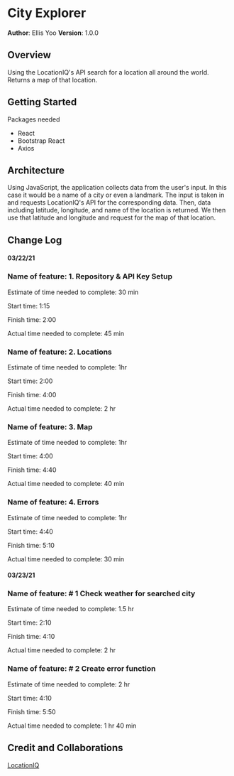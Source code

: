 # City Explorer

**Author**: Ellis Yoo
**Version**: 1.0.0 

## Overview
<!-- Provide a high level overview of what this application is and why you are building it, beyond the fact that it's an assignment for this class. (i.e. What's your problem domain?) -->
Using the LocationIQ's API search for a location all around the world. Returns a map of that location.

## Getting Started
<!-- What are the steps that a user must take in order to build this app on their own machine and get it running? -->
Packages needed
- React
- Bootstrap React
- Axios

## Architecture
<!-- Provide a detailed description of the application design. What technologies (languages, libraries, etc) you're using, and any other relevant design information. -->
Using JavaScript, the application collects data from the user's input. In this case it would be a name of a city or even a landmark. The input is taken in and requests LocationIQ's API for the corresponding data. Then, data including latitude, longitude, and name of the location is returned. We then use that latitude and longitude and request for the map of that location.

## Change Log
<!-- Use this area to document the iterative changes made to your application as each feature is successfully implemented. Use time stamps. Here's an examples:

01-01-2001 4:59pm - Application now has a fully-functional express server, with a GET route for the location resource. -->

#### 03/22/21
### Name of feature: 1. Repository & API Key Setup

Estimate of time needed to complete: 30 min

Start time: 1:15

Finish time: 2:00

Actual time needed to complete: 45 min

### Name of feature: 2. Locations

Estimate of time needed to complete: 1hr

Start time: 2:00

Finish time: 4:00

Actual time needed to complete: 2 hr

### Name of feature: 3. Map

Estimate of time needed to complete: 1hr

Start time: 4:00

Finish time: 4:40

Actual time needed to complete: 40 min

### Name of feature: 4. Errors

Estimate of time needed to complete: 1hr

Start time: 4:40

Finish time: 5:10

Actual time needed to complete: 30 min


#### 03/23/21
### Name of feature: # 1 Check weather for searched city

Estimate of time needed to complete: 1.5 hr

Start time: 2:10

Finish time: 4:10

Actual time needed to complete: 2 hr


### Name of feature: # 2 Create error function 

Estimate of time needed to complete: 2 hr

Start time: 4:10

Finish time: 5:50

Actual time needed to complete: 1 hr 40 min

## Credit and Collaborations
[LocationIQ](https://locationiq.com/)